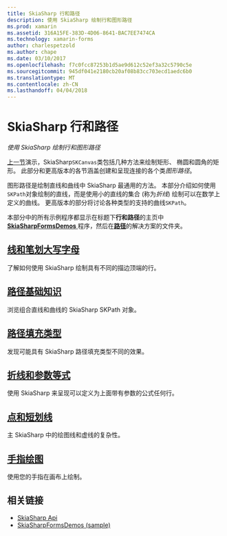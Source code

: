 ```yaml
---
title: SkiaSharp 行和路径
description: 使用 SkiaSharp 绘制行和图形路径
ms.prod: xamarin
ms.assetid: 316A15FE-383D-4D06-8641-BAC7EE7474CA
ms.technology: xamarin-forms
author: charlespetzold
ms.author: chape
ms.date: 03/10/2017
ms.openlocfilehash: f7c0fcc87253b1d5ae9d612c52ef3a32c5790c5e
ms.sourcegitcommit: 945df041e2180cb20af08b83cc703ecd1aedc6b0
ms.translationtype: MT
ms.contentlocale: zh-CN
ms.lasthandoff: 04/04/2018
---
```

# <a name="skiasharp-lines-and-paths"></a>SkiaSharp 行和路径

_使用 SkiaSharp 绘制行和图形路径_

[上一节](~/xamarin-forms/user-interface/graphics/skiasharp/basics/index.md)演示，SkiaSharp`SKCanvas`类包括几种方法来绘制矩形、 椭圆和圆角的矩形。 此部分和更高版本的各节涵盖创建和呈现连接的各个类*图形路径*。

图形路径是绘制直线和曲线中 SkiaSharp 最通用的方法。 本部分介绍如何使用`SKPath`对象绘制的直线，而是使用小的直线的集合 (称为*折线*) 绘制可以在数学上定义的曲线。 更高版本的部分将讨论各种类型的支持的曲线`SKPath`。

本部分中的所有示例程序都显示在标题下**行和路径**的主页中[ **SkiaSharpFormsDemos** ](https://developer.xamarin.com/samples/xamarin-forms/SkiaSharpForms/Demos/)程序，然后在[**路径**](https://github.com/xamarin/xamarin-forms-samples/tree/master/SkiaSharpForms/SkiaSharpFormsDemos/SkiaSharpFormsDemos/SkiaSharpFormsDemos/Paths)的解决方案的文件夹。

## <a name="lines-and-stroke-capslinesmd"></a>[线和笔划大写字母](lines.md)

了解如何使用 SkiaSharp 绘制具有不同的描边顶端的行。

## <a name="path-basicspathsmd"></a>[路径基础知识](paths.md)

浏览组合直线和曲线的 SkiaSharp SKPath 对象。

## <a name="the-path-fill-typesfill-typesmd"></a>[路径填充类型](fill-types.md)

发现可能具有 SkiaSharp 路径填充类型不同的效果。

## <a name="polylines-and-parametric-equationspolylinesmd"></a>[折线和参数等式](polylines.md)

使用 SkiaSharp 来呈现可以定义为上面带有参数的公式任何行。

## <a name="dots-and-dashesdotsmd"></a>[点和短划线](dots.md)

主 SkiaSharp 中的绘图线和虚线的复杂性。

## <a name="finger-paintingfinger-paintmd"></a>[手指绘图](finger-paint.md)

使用您的手指在画布上绘制。


## <a name="related-links"></a>相关链接

- [SkiaSharp Api](https://developer.xamarin.com/api/root/SkiaSharp/)
- [SkiaSharpFormsDemos (sample)](https://developer.xamarin.com/samples/xamarin-forms/SkiaSharpForms/Demos/)
